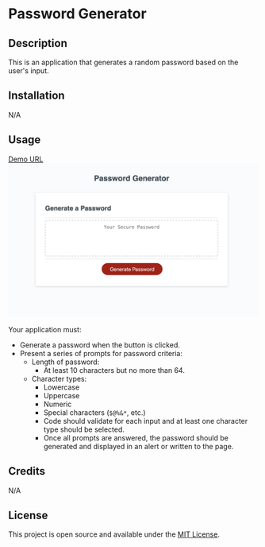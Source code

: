 # Password Generator

## Description

This is an application that generates a random password based on the user's input.

## Installation

N/A

## Usage

[Demo URL](https://celiyo.github.io/password-generator/)
![Portfolio Page Screenshot](assets/images/screenshot.png)

Your application must:

- Generate a password when the button is clicked.
- Present a series of prompts for password criteria:
  - Length of password:
    - At least 10 characters but no more than 64.
  - Character types:
    - Lowercase
    - Uppercase
    - Numeric
    - Special characters (`$@%&*`, etc.)
    - Code should validate for each input and at least one character type should be selected.
    - Once all prompts are answered, the password should be generated and displayed in an alert or written to the page.

## Credits

N/A

## License

This project is open source and available under the [MIT License](LICENSE).
